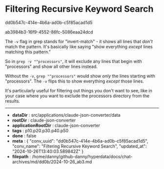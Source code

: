 # Filtering Recursive Keyword Search

dd0b547c-414e-4b6a-ad0b-c5f85acad1d5

ab3984b3-16f9-4552-86fc-5086eaa24dcd

 The `-v` flag in grep stands for "invert-match" - it shows all lines that *don't* match the pattern. It's basically like saying "show everything *except* lines matching this pattern."

So in `grep -v "^processors"`, it will exclude any lines that begin with "processors" and show all other lines instead.

Without the `-v`, `grep "^processors"` would show *only* the lines starting with "processors". The `-v` flips this to show everything *except* those lines.

It's particularly useful for filtering out things you don't want to see, like in your case where you want to exclude the processors directory from the results.

---

* **dataDir** : src/applications/claude-json-converter/data
* **rootDir** : claude-json-converter
* **applicationRootDir** : claude-json-converter
* **tags** : p10.p20.p30.p40.p50
* **done** : false
* **meta** : {
  "conv_uuid": "dd0b547c-414e-4b6a-ad0b-c5f85acad1d5",
  "conv_name": "Filtering Recursive Keyword Search",
  "updated_at": "2024-10-26T13:40:03.589842Z"
}
* **filepath** : /home/danny/github-danny/hyperdata/docs/chat-archives/md/dd0b/2024-10-26_ab3.md